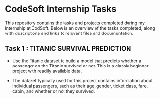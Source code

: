 # CodeSoft Internship Tasks

This repository contains the tasks and projects completed during my internship at CodSoft. Below is an overview of the tasks completed, along with descriptions and links to relevant files and documentation.

 ## Task 1 : TITANIC SURVIVAL PREDICTION

- Use the Titanic dataset to build a model that predicts whether a passenger on the Titanic survived or not. This is a classic beginner project with readily available data.

- The dataset typically used for this project contains information about individual passengers, such as their age, gender, ticket class, fare, cabin, and whether or not they survived.
